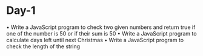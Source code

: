 # Day-1
 •	Write a JavaScript program to check two given numbers and return true if one of the number is 50 or if their sum is 50 
 •	Write a JavaScript program to calculate days left until next Christmas
 •	Write a JavaScript program to check the length of the string
